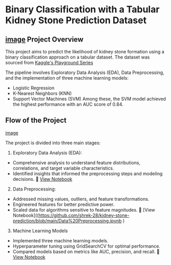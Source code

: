 # Binary Classification with a Tabular Kidney Stone Prediction Dataset 

## [image](https://github.com/user-attachments/assets/83ddac1d-012f-4d89-8744-0ca6b85a6072) Project Overview 
This project aims to predict the likelihood of kidney stone formation using a binary classification approach on a tabular dataset. The dataset was sourced from [Kaggle's Playground Series](https://www.kaggle.com/competitions/playground-series-s3e12/data)

The pipeline involves Exploratory Data Analysis (EDA), Data Preprocessing, and the implementation of three machine learning models:
- Logistic Regression
- K-Nearest Neighbors (KNN)
- Support Vector Machines (SVM)
Among these, the SVM model achieved the highest performance with an AUC score of 0.84.

## Flow of the Project 
[image](https://github.com/shrek-28/kidney-stone-prediction/blob/main/images/Screenshot%202024-11-29%20205811.png)

The project is divided into three main stages:
1. Exploratory Data Analysis (EDA):
- Comprehensive analysis to understand feature distributions, correlations, and target variable characteristics.
- Identified insights that informed the preprocessing steps and modeling decisions.
📄 [View Notebook](https://github.com/shrek-28/kidney-stone-prediction/blob/main/Exploratory%20Data%20Analysis.ipynb)

2. Data Preprocessing:
- Addressed missing values, outliers, and feature transformations.
- Engineered features for better predictive power.
- Scaled data for algorithms sensitive to feature magnitudes.
📄 [View Notebook]((https://github.com/shrek-28/kidney-stone-prediction/blob/main/Data%20Preprocessing.ipynb )

3. Machine Learning Models 
- Implemented three machine learning models.
- Hyperparameter tuning using GridSearchCV for optimal performance.
- Compared models based on metrics like AUC, precision, and recall.
📄 [View Notebook](https://github.com/shrek-28/kidney-stone-prediction/blob/main/Machine%20Learning%20Models.ipynb)

